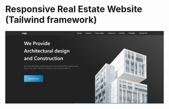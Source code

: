 # Responsive Real Estate Website (Tailwind framework)
![project image](project_image.png?raw=true "real_estate_website")